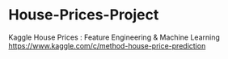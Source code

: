 # House-Prices-Project
Kaggle House Prices : Feature Engineering &amp; Machine Learning
https://www.kaggle.com/c/method-house-price-prediction
